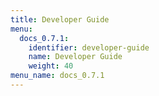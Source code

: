 ```yaml
---
title: Developer Guide
menu:
  docs_0.7.1:
    identifier: developer-guide
    name: Developer Guide
    weight: 40
menu_name: docs_0.7.1
---
```

